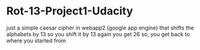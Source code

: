 # Rot-13-Project1-Udacity
just a simple caesar cipher in webapp2 (google app engine) that shifts the alphabets by 13 so you shift it by 13 again you get 26 so, you get back to where you started from

